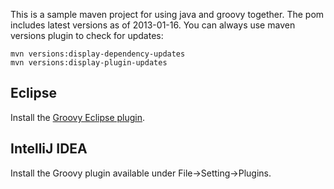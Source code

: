 This is a sample maven project for using java and groovy together. The pom includes latest versions as of 2013-01-16.
You can always use maven versions plugin to check for updates:

```
mvn versions:display-dependency-updates
mvn versions:display-plugin-updates
```

## Eclipse

Install the [Groovy Eclipse plugin](http://groovy.codehaus.org/Eclipse+Plugin).

## IntelliJ IDEA

Install the Groovy plugin available under File->Setting->Plugins.